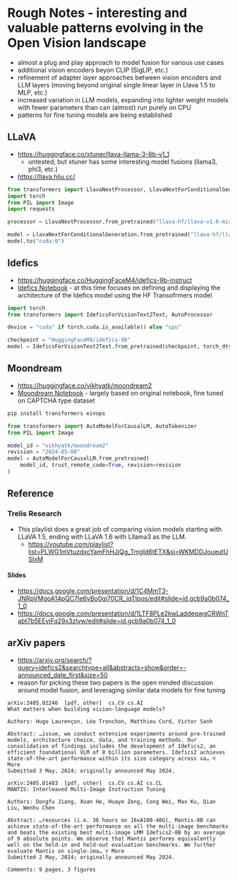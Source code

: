 # Rough Notes - interesting and valuable patterns evolving in the Open Vision landscape
- almost a plug and play approach to model fusion for various use cases
- additional vision encoders beyon CLIP (SigLIP, etc.)
- refinement of adapter layer approaches between vision encoders and LLM layers (moving beyond original single linear layer in Llava 1.5 to MLP, etc.)
- increased variation in LLM models, expanding into lighter weight models with fewer parameters than can (almost) run purely on CPU
- patterns for fine tuning models are being established

## LLaVA

- https://huggingface.co/xtuner/llava-llama-3-8b-v1_1
  - untested, but xtuner has some interesting model fusions (llama3, phi3, etc.)
- https://llava.hliu.cc/
```python
from transformers import LlavaNextProcessor, LlavaNextForConditionalGeneration
import torch
from PIL import Image
import requests

processor = LlavaNextProcessor.from_pretrained("llava-hf/llava-v1.6-mistral-7b-hf")

model = LlavaNextForConditionalGeneration.from_pretrained("llava-hf/llava-v1.6-mistral-7b-hf", torch_dtype=torch.float16, low_cpu_mem_usage=True) 
model.to("cuda:0")
```

## Idefics
- https://huggingface.co/HuggingFaceM4/idefics-9b-instruct
- [Idefics Notebook](https://github.com/donbcolab/moondream/blob/main/notebooks/finetuning_idefics.ipynb) - at this time focuses on defining and displaying the architecture of the Idefics model using the HF Transofrmers model

```python
import torch
from transformers import IdeficsForVisionText2Text, AutoProcessor

device = "cuda" if torch.cuda.is_available() else "cpu"

checkpoint = "HuggingFaceM4/idefics-9b"
model = IdeficsForVisionText2Text.from_pretrained(checkpoint, torch_dtype=torch.bfloat16).to(device)

```

## Moondream
- https://huggingface.co/vikhyatk/moondream2
- [Moondream Notebook](https://github.com/donbcolab/moondream/blob/main/notebooks/finetuning_moondream.ipynb) - largely based on original notebook, fine tuned on CAPTCHA type dataset

```python
pip install transformers einops

from transformers import AutoModelForCausalLM, AutoTokenizer
from PIL import Image

model_id = "vikhyatk/moondream2"
revision = "2024-05-08"
model = AutoModelForCausalLM.from_pretrained(
    model_id, trust_remote_code=True, revision=revision
)
```

## Reference

### Trelis Research
- This playlist does a great job of comparing vision models starting with LLaVA 1.5, ending with LLaVA 1.6 with Lllama3 as the LLM.
  - https://youtube.com/playlist?list=PLWG1mVtuzdxcYamFhHJjQg_TmgId6tETX&si=WKMDDJoueutUSIxM

#### Slides
- https://docs.google.com/presentation/d/1C4MmT3-JNRpVMgoA14pQC7Ie6vBo0gj70CR_jqTIpos/edit#slide=id.gcb9a0b074_1_0
- https://docs.google.com/presentation/d/1LTF8PLe2kwLaddeqwgCRWnTabt7b5EEviFq29x3zlyw/edit#slide=id.gcb9a0b074_1_0

## arXiv papers

- https://arxiv.org/search/?query=idefics2&searchtype=all&abstracts=show&order=-announced_date_first&size=50
- reason for picking these two papers is the open minded discussion around model fusion, and leveraging similar data models for fine tuning

```
arXiv:2405.02246  [pdf, other]  cs.CV cs.AI
What matters when building vision-language models?

Authors: Hugo Laurençon, Léo Tronchon, Matthieu Cord, Victor Sanh

Abstract: …issue, we conduct extensive experiments around pre-trained models, architecture choice, data, and training methods. Our consolidation of findings includes the development of Idefics2, an efficient foundational VLM of 8 billion parameters. Idefics2 achieves state-of-the-art performance within its size category across va… ▽ More
Submitted 3 May, 2024; originally announced May 2024.

arXiv:2405.01483  [pdf, other]  cs.CV cs.AI cs.CL
MANTIS: Interleaved Multi-Image Instruction Tuning

Authors: Dongfu Jiang, Xuan He, Huaye Zeng, Cong Wei, Max Ku, Qian Liu, Wenhu Chen

Abstract: …resources (i.e. 36 hours on 16xA100-40G), Mantis-8B can achieve state-of-the-art performance on all the multi-image benchmarks and beats the existing best multi-image LMM Idefics2-8B by an average of 9 absolute points. We observe that Mantis performs equivalently well on the held-in and held-out evaluation benchmarks. We further evaluate Mantis on single-ima… ▽ More
Submitted 2 May, 2024; originally announced May 2024.

Comments: 9 pages, 3 figures
```

